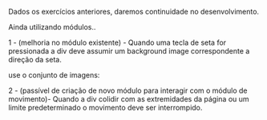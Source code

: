 Dados os exercícios anteriores, daremos continuidade no desenvolvimento.

Ainda utilizando módulos..

1 - (melhoria no módulo existente) - Quando uma tecla de seta for pressionada a div deve assumir um background image correspondente a direção da seta.

use o conjunto de imagens:

2 - (passível de criação de novo módulo para interagir com o módulo de movimento)- Quando a div colidir com as extremidades da página ou um limite predeterminado o movimento deve ser interrompido.